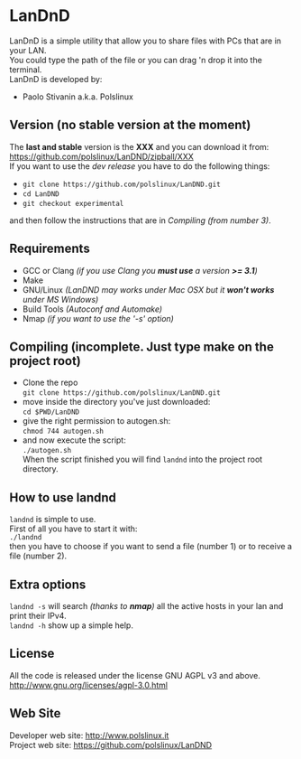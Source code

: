 LanDnD
========
LanDnD is a simple utility that allow you to share files with PCs that are in your LAN.<br>
You could type the path of the file or you can drag 'n drop it into the terminal.<br>
LanDnD is developed by:

* Paolo Stivanin a.k.a. Polslinux


Version (no stable version at the moment)
-----------------------------------------
The **last and stable** version is the **XXX** and you can download it from: https://github.com/polslinux/LanDND/zipball/XXX<br>
If you want to use the *dev release* you have to do the following things:<br>

- `git clone https://github.com/polslinux/LanDND.git`<br>
- `cd LanDND`<br>
- `git checkout experimental`<br>

and then follow the instructions that are in *Compiling (from number 3)*.

Requirements
------------

* GCC or Clang	_(if you use Clang you **must use** a version **>= 3.1**)_
* Make
* GNU/Linux		_(LanDND may works under Mac OSX but it **won't works** under MS Windows)_
* Build Tools	_(Autoconf and Automake)_
* Nmap			_(if you want to use the '-s' option)_

Compiling (incomplete. Just type make on the project root)
----------------------------------------------------------------
* Clone the repo<br>
`git clone https://github.com/polslinux/LanDND.git`<br>
* move inside the directory you've just downloaded:<br>
`cd $PWD/LanDND`<br>
* give the right permission to autogen.sh:<br>
`chmod 744 autogen.sh`<br>
* and now execute the script:<br>
`./autogen.sh`<br>
When the script finished you will find `landnd` into the project root directory.

How to use landnd
-----------------
`landnd` is simple to use.<br>
First of all you have to start it with:<br>
`./landnd`<br>
then you have to choose if you want to send a file (number 1) or to receive a file (number 2).<br>

Extra options
-------------
`landnd -s` will search _(thanks to **nmap**)_ all the active hosts in your lan and print their IPv4.<br>
`landnd -h` show up a simple help.

License
-------
All the code is released under the license GNU AGPL v3 and above.<br>
<http://www.gnu.org/licenses/agpl-3.0.html><br>

Web Site
--------
Developer web site:	<http://www.polslinux.it><br>
Project web site:	<https://github.com/polslinux/LanDND>
